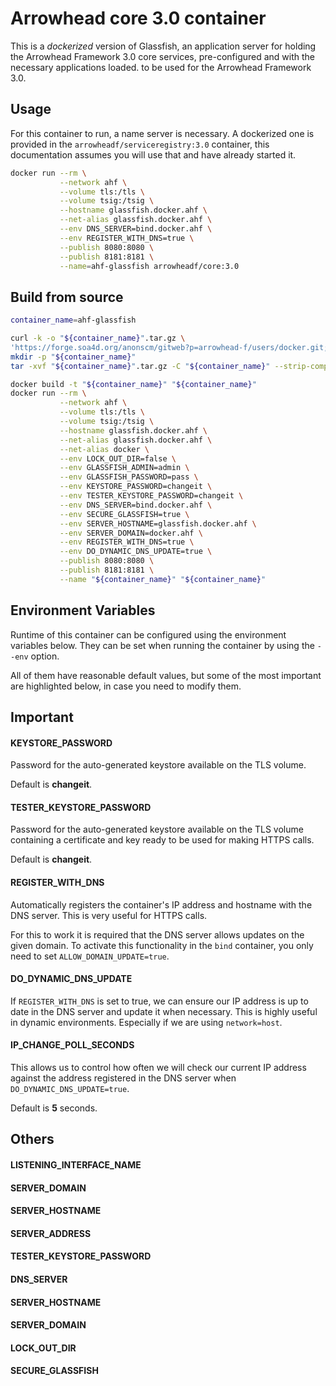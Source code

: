# Arrowhead core 3.0 container

This is a _dockerized_ version of Glassfish, an application server for holding
the Arrowhead Framework 3.0 core services, pre-configured and with the necessary
applications loaded. to be used for the Arrowhead Framework 3.0.

## Usage
For this container to run, a name server is necessary. A dockerized one is
provided in the `arrowheadf/serviceregistry:3.0` container, this documentation
assumes you will use that and have already started it.

```bash
docker run --rm \
           --network ahf \
           --volume tls:/tls \
           --volume tsig:/tsig \
           --hostname glassfish.docker.ahf \
           --net-alias glassfish.docker.ahf \
           --env DNS_SERVER=bind.docker.ahf \
           --env REGISTER_WITH_DNS=true \
           --publish 8080:8080 \
           --publish 8181:8181 \
           --name=ahf-glassfish arrowheadf/core:3.0
```

## Build from source
```bash
container_name=ahf-glassfish

curl -k -o "${container_name}".tar.gz \
'https://forge.soa4d.org/anonscm/gitweb?p=arrowhead-f/users/docker.git;a=snapshot;h=d6f5675dee4b94dd666dbb026db3356cd1844573;sf=tgz'
mkdir -p "${container_name}"
tar -xvf "${container_name}".tar.gz -C "${container_name}" --strip-component=1

docker build -t "${container_name}" "${container_name}"
docker run --rm \
           --network ahf \
           --volume tls:/tls \
           --volume tsig:/tsig \
           --hostname glassfish.docker.ahf \
           --net-alias glassfish.docker.ahf \
           --net-alias docker \
           --env LOCK_OUT_DIR=false \
           --env GLASSFISH_ADMIN=admin \
           --env GLASSFISH_PASSWORD=pass \
           --env KEYSTORE_PASSWORD=changeit \
           --env TESTER_KEYSTORE_PASSWORD=changeit \
           --env DNS_SERVER=bind.docker.ahf \
           --env SECURE_GLASSFISH=true \
           --env SERVER_HOSTNAME=glassfish.docker.ahf \
           --env SERVER_DOMAIN=docker.ahf \
           --env REGISTER_WITH_DNS=true \
           --env DO_DYNAMIC_DNS_UPDATE=true \
           --publish 8080:8080 \
           --publish 8181:8181 \
           --name "${container_name}" "${container_name}"
```

## Environment Variables
Runtime of this container can be configured using the environment variables
below. They can be set when running the container by using the `--env` option.

All of them have reasonable default values, but some of the most important are
highlighted below, in case you need to modify them.


## Important
#### KEYSTORE_PASSWORD
Password for the auto-generated keystore available on the TLS volume.

Default is **changeit**.

#### TESTER_KEYSTORE_PASSWORD
Password for the auto-generated keystore available on the TLS volume containing
a certificate and key ready to be used for making HTTPS calls.

Default is **changeit**.

#### REGISTER_WITH_DNS
Automatically registers the container's IP address and hostname with the DNS
server. This is very useful for HTTPS calls.

For this to work it is required that the DNS server allows updates on the given
domain. To activate this functionality in the `bind` container, you only need to
set `ALLOW_DOMAIN_UPDATE=true`.

#### DO_DYNAMIC_DNS_UPDATE
If `REGISTER_WITH_DNS` is set to true, we can ensure our IP address is up to
date in the DNS server and update it when necessary. This is highly useful in
dynamic environments. Especially if we are using `network=host`.

#### IP_CHANGE_POLL_SECONDS
This allows us to control how often we will check our current IP address against
the address registered in the DNS server when `DO_DYNAMIC_DNS_UPDATE=true`.

Default is **5** seconds.

## Others
#### LISTENING_INTERFACE_NAME
#### SERVER_DOMAIN
#### SERVER_HOSTNAME
#### SERVER_ADDRESS
#### TESTER_KEYSTORE_PASSWORD
#### DNS_SERVER
#### SERVER_HOSTNAME
#### SERVER_DOMAIN
#### LOCK_OUT_DIR
#### SECURE_GLASSFISH
